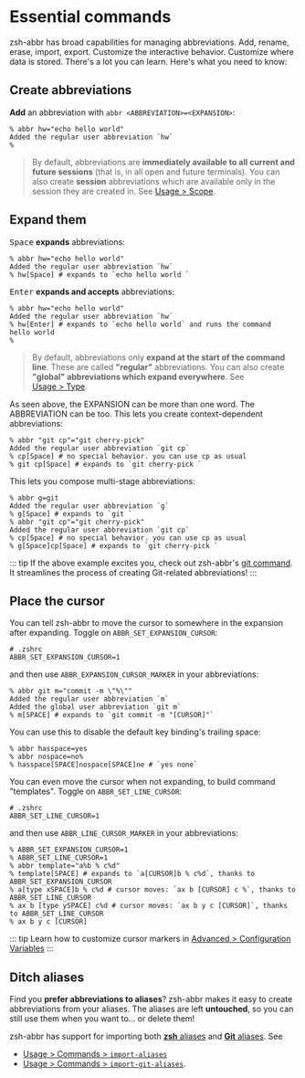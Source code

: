 # Essential commands

zsh-abbr has broad capabilities for managing abbreviations. Add, rename, erase, import, export. Customize the interactive behavior. Customize where data is stored. There's a lot you can learn. Here's what you need to know:

## Create abbreviations

**Add** an abbreviation with `abbr <ABBREVIATION>=<EXPANSION>`:

```shell{1-2}:no-line-numbers
% abbr hw="echo hello world"
Added the regular user abbreviation `hw`
%
```

> By default, abbreviations are **immediately available to all current and future sessions** (that is, in all open and future terminals). You can also create **session** abbreviations which are available only in the session they are created in. See [Usage&nbsp;>&nbsp;Scope](/scopes.html).

## Expand them

<kbd>Space</kbd> **expands** abbreviations:

```shell{3}:no-line-numbers
% abbr hw="echo hello world"
Added the regular user abbreviation `hw`
% hw[Space] # expands to `echo hello world `
```

<kbd>Enter</kbd> **expands and accepts** abbreviations:

```shell{3}:no-line-numbers
% abbr hw="echo hello world"
Added the regular user abbreviation `hw`
% hw[Enter] # expands to `echo hello world` and runs the command
hello world
%
```

> By default, abbreviations only **expand at the start of the command line**. These are called **"regular"** abbreviations. You can also create **"global" abbreviations which expand everywhere**. See [Usage&nbsp;>&nbsp;Type](/types.html).

As seen above, the EXPANSION can be more than one word. The ABBREVIATION can be too. This lets you create context-dependent abbreviations:

```shell{3-4}:no-line-numbers
% abbr "git cp"="git cherry-pick"
Added the regular user abbreviation `git cp`
% cp[Space] # no special behavior. you can use cp as usual
% git cp[Space] # expands to `git cherry-pick `
```

This lets you compose multi-stage abbreviations:

```shell{1,4,6-7}:no-line-numbers
% abbr g=git
Added the regular user abbreviation `g`
% g[Space] # expands to `git `
% abbr "git cp"="git cherry-pick"
Added the regular user abbreviation `git cp`
% cp[Space] # no special behavior. you can use cp as usual
% g[Space]cp[Space] # expands to `git cherry-pick `
```

::: tip
If the above example excites you, check out zsh-abbr's [git command](/commands.html#git). It streamlines the process of creating Git-related abbreviations!
:::

## Place the cursor

You can tell zsh-abbr to move the cursor to somewhere in the expansion after expanding. Toggle on `ABBR_SET_EXPANSION_CURSOR`:

```shell
# .zshrc
ABBR_SET_EXPANSION_CURSOR=1
```

and then use `ABBR_EXPANSION_CURSOR_MARKER` in your abbreviations:

```shell
% abbr git m="commit -m \"%\""
Added the regular user abbreviation `m`
Added the global user abbreviation `git m`
% m[SPACE] # expands to `git commit -m "[CURSOR]"`
```

You can use this to disable the default key binding's trailing space:

```shell
% abbr hasspace=yes
% abbr nospace=no%
% hasspace[SPACE]nospace[SPACE]ne # `yes none`
```

You can even move the cursor when not expanding, to build command "templates". Toggle on `ABBR_SET_LINE_CURSOR`:

```shell
# .zshrc
ABBR_SET_LINE_CURSOR=1
```

and then use `ABBR_LINE_CURSOR_MARKER` in your abbreviations:

```shell
% ABBR_SET_EXPANSION_CURSOR=1
% ABBR_SET_LINE_CURSOR=1
% abbr template="a%b % c%d"
% template[SPACE] # expands to `a[CURSOR]b % c%d`, thanks to ABBR_SET_EXPANSION_CURSOR
% a[type xSPACE]b % c%d # cursor moves: `ax b [CURSOR] c %`, thanks to ABBR_SET_LINE_CURSOR
% ax b [type ySPACE] c%d # cursor moves: `ax b y c [CURSOR]`, thanks to ABBR_SET_LINE_CURSOR
% ax b y c [CURSOR]
```

::: tip
Learn how to customize cursor markers in [Advanced > Configuration Variables](/advanced.html#configuration-variables)
:::

## Ditch aliases

Find you **prefer abbreviations to aliases**? zsh-abbr makes it easy to create abbreviations from your aliases. The aliases are left **untouched**, so you can still use them when you want to… or delete them!

zsh-abbr has support for importing both [**zsh** aliases](https://zsh.sourceforge.io/Intro/intro_8.html) and [**Git** aliases](https://git-scm.com/book/en/v2/Git-Basics-Git-Aliases). See

- [Usage&nbsp;>&nbsp;Commands&nbsp;>&nbsp;`import-aliases`](/commands.html#import-aliases)
- [Usage&nbsp;>&nbsp;Commands&nbsp;>&nbsp;`import-git-aliases`](/commands.html#import-git-aliases).

